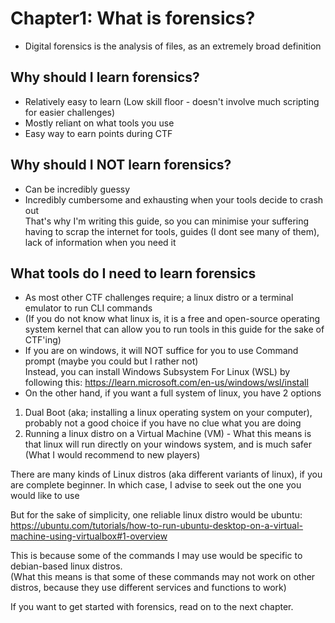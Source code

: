 #  Chapter1: What is forensics? #
- Digital forensics is the analysis of files, as an extremely broad definition

## Why should I learn forensics? ##
- Relatively easy to learn (Low skill floor - doesn't involve much scripting for easier challenges)
- Mostly reliant on what tools you use
- Easy way to earn points during CTF

## Why should I NOT learn forensics? ##
- Can be incredibly guessy
- Incredibly cumbersome and exhausting when your tools decide to crash out  
That's why I'm writing this guide, so you can minimise your suffering having to scrap the internet for tools, guides (I dont see many of them), lack of information when you need it   

## What tools do I need to learn forensics ##
- As most other CTF challenges require; a linux distro or a terminal emulator to run CLI commands
- (If you do not know what linux is, it is a free and open-source operating system kernel that can allow you to run tools in this guide for the sake of CTF'ing)
- If you are on windows, it will NOT suffice for you to use Command prompt (maybe you could but I rather not)   
Instead, you can install Windows Subsystem For Linux (WSL) by following this: <https://learn.microsoft.com/en-us/windows/wsl/install>
- On the other hand, if you want a full system of linux, you have 2 options
1) Dual Boot (aka; installing a linux operating system on your computer), probably not a good choice if you have no clue what you are doing
2) Running a linux distro on a Virtual Machine (VM) - What this means is that linux will run directly on your windows system, and is much safer (What I would recommend to new players)
   
There are many kinds of Linux distros (aka different variants of linux), if you are complete beginner. In which case, I advise to seek out the one you would like to use

But for the sake of simplicity, one reliable linux distro would be ubuntu:  
<https://ubuntu.com/tutorials/how-to-run-ubuntu-desktop-on-a-virtual-machine-using-virtualbox#1-overview> 

This is because some of the commands I may use would be specific to debian-based linux distros.   
(What this means is that some of these commands may not work on other distros, because they use different services and functions to work)


If you want to get started with forensics, read on to the next chapter.  

